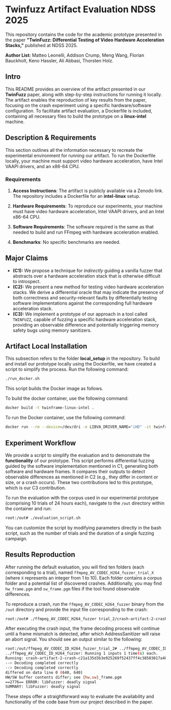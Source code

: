 # Twinfuzz Artifact Evaluation NDSS 2025

This repository contains the code for the academic prototype presented in the paper **"TwinFuzz: Differential Testing of Video Hardware Acceleration Stacks,"** published at NDSS 2025.

**Author List:** Matteo Leonelli, Addison Crump, Meng Wang, Florian Bauckholt, Keno Hassler, Ali Abbasi, Thorsten Holz.

## Intro 

This README provides an overview of the artifact presented in our **TwinFuzz** paper, along with step-by-step instructions for running it locally. The artifact enables the reproduction of key results from the paper, focusing on the crash experiment using a specific hardware/software configuration. To facilitate artifact evaluation, a Dockerfile is included, containing all necessary files to build the prototype on a **linux-intel** machine.

## Description & Requirements

This section outlines all the information necessary to recreate the experimental environment for running our artifact. 
To run the Dockerfile locally, your machine must support video hardware acceleration, have Intel VAAPI drivers, and an x86-64 CPU.

### Requirements

1. **Access Instructions**: The artifact is publicly available via a Zenodo link. The repository includes a Dockerfile for an __intel-linux__ setup.

2. **Hardware Requirements**: To reproduce our experiments, your machine must have video hardware acceleration, Intel VAAPI drivers, and an Intel x86-64 CPU.

3. **Software Requirements**: The software required is the same as that needed to build and run FFmpeg with hardware acceleration enabled.

4. **Benchmarks**: No specific benchmarks are needed.

## Major Claims

- **(C1):** We propose a technique for *indirectly* guiding a vanilla fuzzer that abstracts over a hardware acceleration stack that is otherwise difficult to introspect.
- **(C2):** We present a new method for testing video hardware acceleration stacks. We derive a differential oracle that may indicate the presence of both correctness and security-relevant faults by differentially testing software implementations against the corresponding full hardware acceleration stack.
- **(C3):** We implement a prototype of our approach in a tool called `TWINFUZZ`, capable of fuzzing a specific hardware acceleration stack, providing an observable difference and potentially triggering memory safety bugs using memory sanitizers.


## Artifact Local Installation

This subsection refers to the folder __local_setup__ in the repository. To build and install our prototype locally using the Dockerfile, we have created a script to simplify the process. Run the following command:

```bash
./run_docker.sh
```

This script builds the Docker image as follows.

To build the docker container, use the following command:
```bash
docker build -t twinframe-linux-intel .
```

To run the Docker container, use the following command:
```bash
docker run --rm --device=/dev/dri -e LIBVA_DRIVER_NAME="iHD" -it twinframe-linux-intel /bin/bash
```

## Experiment Workflow

We provide a script to simplify the evaluation and to demonstrate the __functionality__ of our prototype. This script performs differential fuzzing guided by the software implementation mentioned in C1, generating both software and hardware frames. It compares their outputs to detect observable differences as mentioned in C2 (e.g., they differ in content or size, or a crash occurs). These two contributions led to this prototype, which is our C3 contribution.


To run the evaluation with the corpus used in our experimental prototype (comprising 10 trials of 24 hours each), navigate to the `/out` directory within the container and run:

```bash
root:/out# ./evaluation_script.sh
```

You can customize the script by modifying parameters directly in the bash script, such as the number of trials and the duration of a single fuzzing campaign.

## Results Reproduction

After running the default evaluation, you will find ten folders (each corresponding to a trial), named `ffmpeg_AV_CODEC_H264_fuzzer_trial_X` (where `X` represents an integer from 1 to 10). Each folder contains a corpus folder and a potential list of discovered crashes. Additionally, you may find `hw_frame.pgm` and `sw_frame.pgm` files if the tool found observable differences.

To reproduce a crash, run the `ffmpeg_AV_CODEC_H264_fuzzer` binary from the `/out` directory and provide the input file corresponding to the crash:


```bash
root:/out# ./ffmpeg_AV_CODEC_H264_fuzzer trial_2/crash-artifact-2-crash-c21a135d3b3e925269f52437ff4c38503017a40e
```

After executing the crash input, the frame decoding process will continue until a frame mismatch is detected, after which AddressSanitizer will raise an abort signal. You should see an output similar to the following:

```bash
root:/out/ffmpeg_AV_CODEC_ID_H264_fuzzer_trial_2# ../ffmpeg_AV_CODEC_ID_H264_fuzzer crash-artifact-2-crash-c21a135d3b3e925269f52437ff4c38503017a40e
../ffmpeg_AV_CODEC_ID_H264_fuzzer: Running 1 inputs 1 time(s) each.
Running: crash-artifact-2-crash-c21a135d3b3e925269f52437ff4c38503017a40e
--> Decoding completed correctly
--> Decoding completed correctly
differed on data line 0 (640, 640)
HW/SW buffer contents differ; see {hw,sw}_frame.pgm
==2776== ERROR: libFuzzer: deadly signal
SUMMARY: libFuzzer: deadly signal
```


These steps offer a straightforward way to evaluate the availability and functionality of the code base from our project described in the paper.
